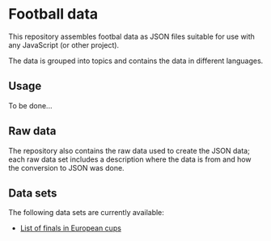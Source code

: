 # Football data

This repository assembles footbal data as JSON files suitable for use with any JavaScript (or other project).

The data is grouped into topics and contains the data in different languages.


## Usage

To be done...


## Raw data

The repository also contains the raw data used to create the JSON data; each raw data set includes a description where the data is from and how the conversion to JSON was done.


## Data sets

The following data sets are currently available:

- [List of finals in European cups](src/european_cup_finals2)
